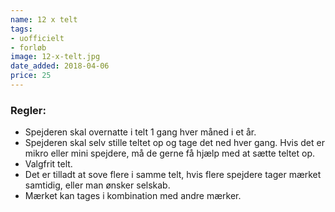 ```yaml
---
name: 12 x telt
tags:
- uofficielt
- forløb
image: 12-x-telt.jpg
date_added: 2018-04-06
price: 25
---
```

### Regler:
- Spejderen skal overnatte i telt 1 gang hver måned i et år.
- Spejderen skal selv stille teltet op og tage det ned hver gang. Hvis det er mikro eller mini spejdere, må de gerne få hjælp med at sætte teltet op.
- Valgfrit telt.
- Det er tilladt at sove flere i samme telt, hvis flere spejdere tager mærket samtidig, eller man ønsker selskab.
- Mærket kan tages i kombination med andre mærker.
